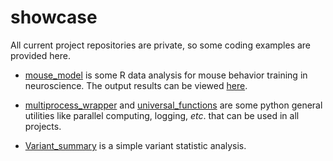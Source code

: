 # showcase
All current project repositories are private, so some coding examples are provided here.  

- [mouse_model](https://github.com/lz100/showcase/blob/master/mouse_model.Rmd) is some R data analysis for mouse behavior training in neuroscience. The output results can be viewed [here](https://htmlpreview.github.io/?https://github.com/lz100/showcase/blob/master/mouse_model.html).

- [multiprocess_wrapper](https://github.com/lz100/showcase/blob/master/multiprocess_wrapper.py)
and [universal_functions](https://github.com/lz100/showcase/blob/master/universal_functions.py) are some python general utilities like parallel computing, logging, *etc*. that can be used in all projects. 

- [Variant_summary]() is a simple variant statistic analysis.
